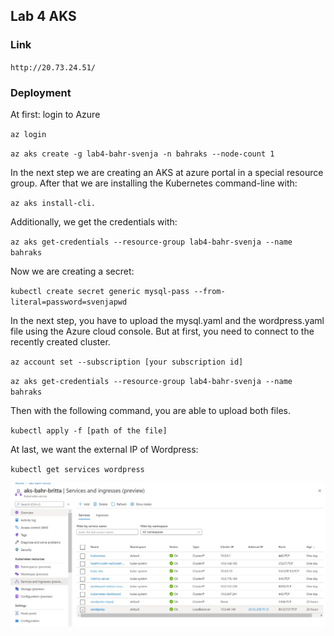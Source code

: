 ## Lab 4 AKS

### Link

`http://20.73.24.51/`

### Deployment 

At first: login to Azure

`az login`

`az aks create -g lab4-bahr-svenja -n bahraks --node-count 1`

In the next step we are creating an AKS at azure portal in a special resource group. After that we are installing the Kubernetes command-line with: 

`az aks install-cli.`

Additionally, we get the credentials with: 

`az aks get-credentials --resource-group lab4-bahr-svenja --name bahraks`

Now we are creating a secret:

`kubectl create secret generic mysql-pass --from-literal=password=svenjapwd`

In the next step, you have to upload the mysql.yaml and the wordpress.yaml file using the Azure cloud console. But at first, you need to connect to the recently created cluster.

`az account set --subscription [your subscription id]`

`az aks get-credentials --resource-group lab4-bahr-svenja --name bahraks`

Then with the following command, you are able to upload both files.

`kubectl apply -f [path of the file]`

At last, we want the external IP of Wordpress:

`kubectl get services wordpress`

 ![aks cluster](cluster.JPG)